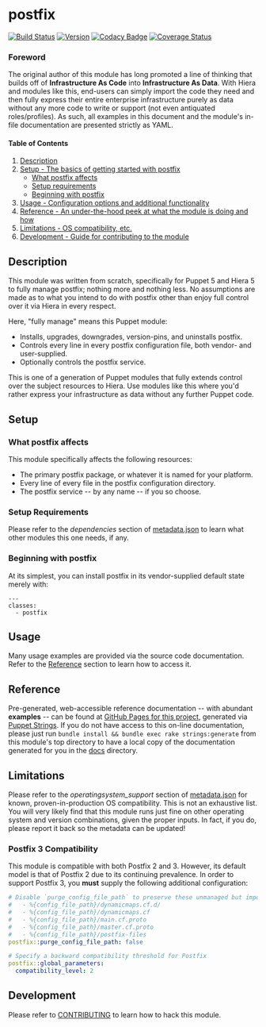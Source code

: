 # postfix

[![Build Status](https://travis-ci.org/wwkimball/wwkimball-postfix.svg?branch=master)](https://travis-ci.org/wwkimball/wwkimball-postfix) [![Version](https://img.shields.io/puppetforge/v/wwkimball/postfix.svg)](https://forge.puppet.com/wwkimball/postfix) [![Codacy Badge](https://api.codacy.com/project/badge/Grade/3bfb5fb2b84042cf972b468eb1418b80)](https://www.codacy.com/app/wwkimball/wwkimball-postfix?utm_source=github.com&amp;utm_medium=referral&amp;utm_content=wwkimball/wwkimball-postfix&amp;utm_campaign=Badge_Grade) [![Coverage Status](https://coveralls.io/repos/github/wwkimball/wwkimball-postfix/badge.svg?branch=master)](https://coveralls.io/github/wwkimball/wwkimball-postfix?branch=master)

### Foreword

The original author of this module has long promoted a line of thinking that
builds off of **Infrastructure As Code** into **Infrastructure As Data**.  With
Hiera and modules like this, end-users can simply import the code they need and
then fully express their entire enterprise infrastructure purely as data without
any more code to write or support (not even antiquated roles/profiles).  As
such, all examples in this document and the module's in-file documentation are
presented strictly as YAML.

#### Table of Contents

1. [Description](#description)
2. [Setup - The basics of getting started with postfix](#setup)
    * [What postfix affects](#what-postfix-affects)
    * [Setup requirements](#setup-requirements)
    * [Beginning with postfix](#beginning-with-postfix)
3. [Usage - Configuration options and additional functionality](#usage)
4. [Reference - An under-the-hood peek at what the module is doing and how](#reference)
5. [Limitations - OS compatibility, etc.](#limitations)
6. [Development - Guide for contributing to the module](#development)

## Description

This module was written from scratch, specifically for Puppet 5 and Hiera 5 to fully manage postfix; nothing more and nothing less.  No assumptions are made as to what you intend to do with postfix other than enjoy full control over it via Hiera in every respect.

Here, "fully manage" means this Puppet module:

* Installs, upgrades, downgrades, version-pins, and uninstalls postfix.
* Controls every line in every postfix configuration file, both vendor- and user-supplied.
* Optionally controls the postfix service.

This is one of a generation of Puppet modules that fully extends control over the subject resources to Hiera.  Use modules like this where you'd rather express your infrastructure as data without any further Puppet code.

## Setup

### What postfix affects

This module specifically affects the following resources:

* The primary postfix package, or whatever it is named for your platform.
* Every line of every file in the postfix configuration directory.
* The postfix service -- by any name -- if you so choose.

### Setup Requirements

Please refer to the *dependencies* section of [metadata.json](metadata.json) to learn what other modules this one needs, if any.

### Beginning with postfix

At its simplest, you can install postfix in its vendor-supplied default state merely with:

```
---
classes:
  - postfix
```

## Usage

Many usage examples are provided via the source code documentation.  Refer to the [Reference](#reference) section to learn how to access it.

## Reference

Pre-generated, web-accessible reference documentation -- with abundant **examples** -- can be found at [GitHub Pages for this project](https://wwkimball.github.io/wwkimball-postfix/puppet_classes/postfix.html), generated via [Puppet Strings](https://github.com/puppetlabs/puppet-strings).  If you do not have access to this on-line documentation, please just run `bundle install && bundle exec rake strings:generate` from this module's top directory to have a local copy of the documentation generated for you in the [docs](docs/index.html) directory.

## Limitations

Please refer to the *operatingsystem_support* section of [metadata.json](metadata.json) for known, proven-in-production OS compatibility.  This is not an exhaustive list.  You will very likely find that this module runs just fine on other operating system and version combinations, given the proper inputs.  In fact, if you do, please report it back so the metadata can be updated!

### Postfix 3 Compatibility

This module is compatible with both Postfix 2 and 3.  However, its default model is that of Postfix 2 due to its continuing prevalence.  In order to support Postfix 3, you **must** supply the following additional configuration:

```yaml
# Disable `purge_config_file_path` to preserve these unmanaged but important resources:
#   - %{config_file_path}/dynamicmaps.cf.d/
#   - %{config_file_path}/dynamicmaps.cf
#   - %{config_file_path}/main.cf.proto
#   - %{config_file_path}/master.cf.proto
#   - %{config_file_path}/postfix-files
postfix::purge_config_file_path: false

# Specify a backward compatibility threshold for Postfix
postfix::global_parameters:
  compatibility_level: 2
```

## Development

Please refer to [CONTRIBUTING](CONTRIBUTING.md) to learn how to hack this module.
